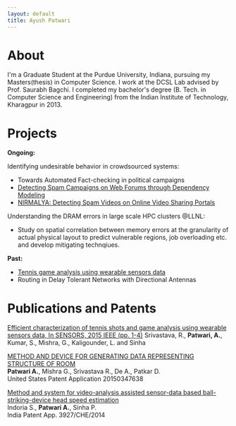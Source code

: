 ```yaml
---
layout: default
title: Ayush Patwari
---
```

# About

I'm a Graduate Student at the Purdue University, Indiana, pursuing my 
Masters(thesis) in Computer Science. I work at the DCSL Lab advised by Prof. Saurabh Bagchi. I completed my bachelor's 
degree (B. Tech. in Computer Science and Engineering) from the Indian Institute 
of Technology, Kharagpur in 2013.

# Projects

**Ongoing:**

Identifying undesirable behavior in crowdsourced systems: 

* Towards Automated Fact-checking in political campaigns 
* [Detecting Spam Campaigns on Web Forums through Dependency Modeling]()
* [NIRMALYA: Detecting Spam Videos on Online Video Sharing Portals]()

Understanding the DRAM errors in large scale HPC clusters @LLNL:

* Study on spatial correlation between memory errors at the granularity of actual physical layout to predict vulnerable regions, job overloading etc. and develop mitigating technqiues. 

**Past:**

* [Tennis game analysis using wearable sensors data](https://play.google.com/store/apps/details?id=com.smartsports.tennistutorui)
* Routing in Delay Tolerant Networks with Directional Antennas

# Publications and Patents
[Efficient characterization of tennis shots and game analysis using wearable sensors data, In SENSORS, 2015 IEEE (pp. 1-4)](./papers/sensors15.pdf)
Srivastava, R., **Patwari, A.**, Kumar, S., Mishra, G., Kaligounder, L. and Sinha 

[METHOD AND DEVICE FOR GENERATING DATA REPRESENTING STRUCTURE OF ROOM](http://www.freepatentsonline.com/20150347638.pdf)<br>
**Patwari A.**, Mishra G., Srivastava R., De A., Patkar D.<br>
United States Patent Application 20150347638

[Method and system for video-analysis assisted sensor-data based ball-striking-device head speed estimation]()<br> 
Indoria S., **Patwari A.**, Sinha P.<br>
India Patent App. 3927/CHE/2014



